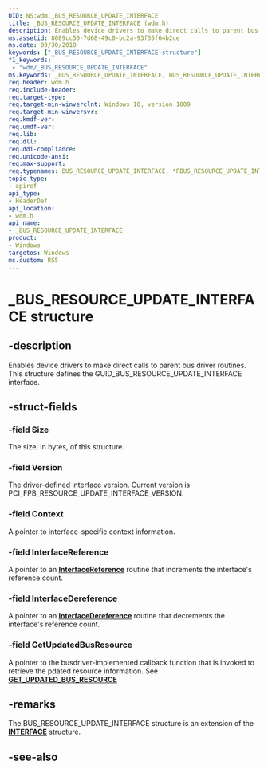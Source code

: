 ```yaml
---
UID: NS:wdm._BUS_RESOURCE_UPDATE_INTERFACE
title: _BUS_RESOURCE_UPDATE_INTERFACE (wdm.h)
description: Enables device drivers to make direct calls to parent bus driver routines. This structure defines the GUID_BUS_RESOURCE_UPDATE_INTERFACE interface.
ms.assetid: 8089cc50-7d68-49c0-bc2a-93f55f64b2ce
ms.date: 09/30/2018
keywords: ["_BUS_RESOURCE_UPDATE_INTERFACE structure"]
f1_keywords:
 - "wdm/_BUS_RESOURCE_UPDATE_INTERFACE"
ms.keywords: _BUS_RESOURCE_UPDATE_INTERFACE, BUS_RESOURCE_UPDATE_INTERFACE, *PBUS_RESOURCE_UPDATE_INTERFACE, 
req.header: wdm.h
req.include-header:
req.target-type:
req.target-min-winverclnt: Windows 10, version 1809
req.target-min-winversvr:
req.kmdf-ver:
req.umdf-ver:
req.lib:
req.dll:
req.ddi-compliance:
req.unicode-ansi:
req.max-support:
req.typenames: BUS_RESOURCE_UPDATE_INTERFACE, *PBUS_RESOURCE_UPDATE_INTERFACE
topic_type: 
- apiref
api_type: 
- HeaderDef
api_location: 
- wdm.h
api_name: 
- _BUS_RESOURCE_UPDATE_INTERFACE
product:
- Windows
targetos: Windows
ms.custom: RS5
---
```


# _BUS_RESOURCE_UPDATE_INTERFACE structure

## -description
Enables device drivers to make direct calls to parent bus driver routines. This structure defines the GUID_BUS_RESOURCE_UPDATE_INTERFACE interface.

## -struct-fields

### -field Size
The size, in bytes, of this structure.
 
### -field Version
The driver-defined interface version. Current version is PCI_FPB_RESOURCE_UPDATE_INTERFACE_VERSION.
 
### -field Context
A pointer to interface-specific context information.
 
### -field InterfaceReference
A pointer to an [**InterfaceReference**](nc-wdm-pinterface_reference.md) routine that increments the interface's reference count.

### -field InterfaceDereference
A pointer to an [**InterfaceDereference**](nc-wdm-pinterface_dereference.md) routine that decrements the interface's reference count.
 
### -field GetUpdatedBusResource
A pointer to the busdriver-implemented callback function that is invoked to retrieve the pdated resource information. See [**GET_UPDATED_BUS_RESOURCE**](nc-wdm-get_updated_bus_resource.md)

## -remarks
The BUS_RESOURCE_UPDATE_INTERFACE structure is an extension of the [**INTERFACE**](ns-wdm-_interface.md) structure.

## -see-also
